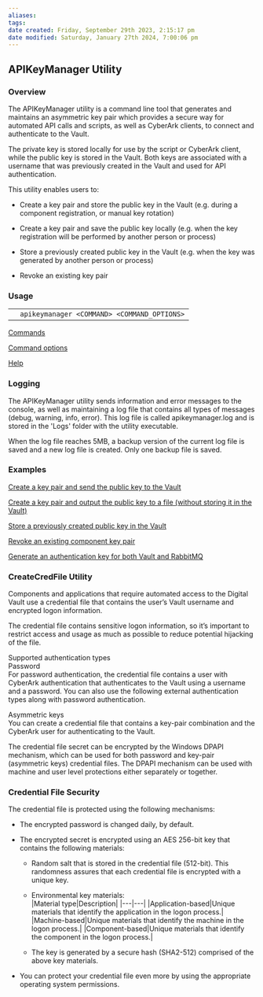 ```yaml
---
aliases: 
tags: 
date created: Friday, September 29th 2023, 2:15:17 pm
date modified: Saturday, January 27th 2024, 7:00:06 pm
---
```


## APIKeyManager Utility

### Overview

The APIKeyManager utility is a command line tool that generates and maintains an asymmetric key pair which provides a secure way for automated API calls and scripts, as well as CyberArk clients, to connect and authenticate to the Vault.

The private key is stored locally for use by the script or CyberArk client, while the public key is stored in the Vault. Both keys are associated with a username that was previously created in the Vault and used for API authentication.

This utility enables users to:

- Create a key pair and store the public key in the Vault (e.g. during a component registration, or manual key rotation)
    
- Create a key pair and save the public key locally (e.g. when the key registration will be performed by another person or process)
    
- Store a previously created public key in the Vault (e.g. when the key was generated by another person or process)
    
- Revoke an existing key pair
    

### Usage

|   |   |
|---|---|
||`apikeymanager <COMMAND> <COMMAND_OPTIONS>`|

[Commands](https://docs.cyberark.com/PAS/Latest/en/Content/PASIMP/APIKeyManager.htm?TocPath=Administrator%7CUtilities%7CUser%20credential%20files%7C_____1#)

[Command options](https://docs.cyberark.com/PAS/Latest/en/Content/PASIMP/APIKeyManager.htm?TocPath=Administrator%7CUtilities%7CUser%20credential%20files%7C_____1#)

[Help](https://docs.cyberark.com/PAS/Latest/en/Content/PASIMP/APIKeyManager.htm?TocPath=Administrator%7CUtilities%7CUser%20credential%20files%7C_____1#)

### Logging

The APIKeyManager utility sends information and error messages to the console, as well as maintaining a log file that contains all types of messages (debug, warning, info, error). This log file is called apikeymanager.log and is stored in the 'Logs' folder with the utility executable.

When the log file reaches 5MB, a backup version of the current log file is saved and a new log file is created. Only one backup file is saved.

### Examples

[Create a key pair and send the public key to the Vault](https://docs.cyberark.com/PAS/Latest/en/Content/PASIMP/APIKeyManager.htm?TocPath=Administrator%7CUtilities%7CUser%20credential%20files%7C_____1#)

[Create a key pair and output the public key to a file (without storing it in the Vault)](https://docs.cyberark.com/PAS/Latest/en/Content/PASIMP/APIKeyManager.htm?TocPath=Administrator%7CUtilities%7CUser%20credential%20files%7C_____1#)

[Store a previously created public key in the Vault](https://docs.cyberark.com/PAS/Latest/en/Content/PASIMP/APIKeyManager.htm?TocPath=Administrator%7CUtilities%7CUser%20credential%20files%7C_____1#)

[Revoke an existing component key pair](https://docs.cyberark.com/PAS/Latest/en/Content/PASIMP/APIKeyManager.htm?TocPath=Administrator%7CUtilities%7CUser%20credential%20files%7C_____1#)

[Generate an authentication key for both Vault and RabbitMQ](https://docs.cyberark.com/PAS/Latest/en/Content/PASIMP/APIKeyManager.htm?TocPath=Administrator%7CUtilities%7CUser%20credential%20files%7C_____1#)

### CreateCredFile Utility

Components and applications that require automated access to the Digital Vault use a credential file that contains the user’s Vault username and encrypted logon information.

The credential file contains sensitive logon information, so it’s important to restrict access and usage as much as possible to reduce potential hijacking of the file.

Supported authentication types  
Password  
For password authentication, the credential file contains a user with CyberArk authentication that authenticates to the Vault using a username and a password. You can also use the following external authentication types along with password authentication.

Asymmetric keys  
You can create a credential file that contains a key-pair combination and the CyberArk user for authenticating to the Vault.

The credential file secret can be encrypted by the Windows DPAPI mechanism, which can be used for both password and key-pair (asymmetric keys) credential files. The DPAPI mechanism can be used with machine and user level protections either separately or together.

### Credential File Security

The credential file is protected using the following mechanisms:

- The encrypted password is changed daily, by default.
    

- The encrypted secret is encrypted using an AES 256-bit key that contains the following materials:
    
    - Random salt that is stored in the credential file (512-bit). This randomness assures that each credential file is encrypted with a unique key.
        
    - Environmental key materials:  
|Material type|Description|
|---|---|
|Application-based|Unique materials that identify the application in the logon process.|
|Machine-based|Unique materials that identify the machine in the logon process.|
|Component-based|Unique materials that identify the component in the logon process.|
    - The key is generated by a secure hash (SHA2-512) comprised of the above key materials.
        
- You can protect your credential file even more by using the appropriate operating system permissions.